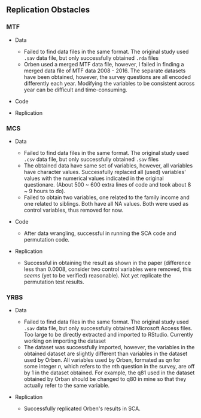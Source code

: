 ## Replication Obstacles

### MTF

- Data
    - Failed to find data files in the same format. The original study used `.sav` data file, but only successfully obtained `.rda` files
    - Orben used a merged MTF data file, however, I failed in finding a merged data file of MTF data 2008 - 2016. The separate datasets have been obtained, however, the survey questions are all encoded differently each year. Modifying the variables to be consistent across year can be difficult and time-consuming. 
- Code
    
- Replication

### MCS

- Data
    - Failed to find data files in the same format. The original study used `.csv` data file, but only successfully obtained `.sav` files
    - The obtained data have same set of variables, however, all variables have character values. Successfully replaced all (used) variables' values with the numerical values indicated in the original questionare. (About 500 ~ 600 extra lines of code and took about 8 ~ 9 hours to do). 
    - Failed to obtain two variables, one related to the family income and one related to siblings. Both have all NA values. Both were used as control variables, thus removed for now.
    
- Code
    - After data wrangling, successful in running the SCA code and permutation code. 

- Replication
    - Successful in obtaining the result as shown in the paper (difference less than 0.0008, consider two control variables were removed, this *seems* (yet to be verified) reasonable). Not yet replicate the permutation test results. 

### YRBS

- Data
    - Failed to find data files in the same format. The original study used `.sav` data file, but only successfully obtained Microsoft Access files. Too large to be directly extracted and imported to RStudio. Currently working on importing the dataset
    - The dataset was successfully imported, however, the variables in the obtained dataset are slightly different than variables in the dataset used by Orben. All variables used by Orben, formated as q*n* for some integer *n*, which refers to the *n*th question in the survey, are off by 1 in the dataset obtained. For example, the q81 used in the dataset obtained by Orban should be changed to q80 in mine so that they actually refer to the same variable. 

- Replication
     - Successfully replicated Orben's results in SCA. 
